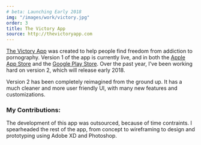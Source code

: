 ```yaml
---
# beta: Launching Early 2018
img: "/images/work/victory.jpg"
order: 3
title: The Victory App
source: http://thevictoryapp.com
---
```


[The Victory App](http://thevictoryapp.com) was created to help people find freedom from addiction to pornography. Version 1 of the app is currently live, and in both the [Apple App Store](http://ltgo.co/victoryios) and the [Google Play Store](http://bit.ly/victoryandroid). Over the past year, I've been working hard on version 2, which will release early 2018.

Version 2 has been completely reimagined from the ground up. It has a much cleaner and more user friendly UI, with many new features and customizations.

### My Contributions:

The development of this app was outsourced, because of time contraints. I spearheaded the rest of the app, from concept to wireframing to design and prototyping using Adobe XD and Photoshop.

